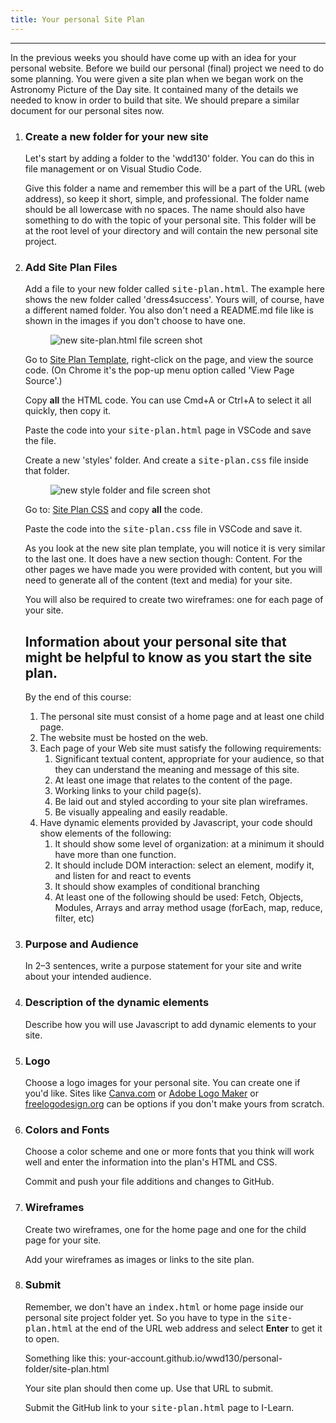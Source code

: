 ```yaml
---
title: Your personal Site Plan
---
```


- - -

<p>
In the previous weeks you should have come up with an idea for your
personal website. Before we build our personal (final) project we need
to do some planning. You were given a site plan when we began work on
the Astronomy Picture of the Day site. It contained many of the
details we needed to know in order to build that site. We should
prepare a similar document for our personal sites now.
</p>
<div class="bigSteps">
<ol >
<li>
<!-- START STEP -->
<h3>Create a new folder for your new site</h3>
<p>
Let's start by adding a folder to the 'wdd130' folder. You can do
this in file management or on Visual Studio Code.
</p>

<p>
Give this folder a name and remember this will be a part of the
URL (web address), so keep it short, simple, and professional. The
folder name should be all lowercase with no spaces. The name
should also have something to do with the topic of your personal
site. This folder will be at the root level of your directory and
will contain the new personal site project.
</p>
</li>

<li>
<h3>Add Site Plan Files</h3>
<p>
Add a file to your new folder called <kbd>site-plan.html</kbd>.
The example here shows the new folder called 'dress4success'.
Yours will, of course, have a different named folder. You also
don't need a README.md file like is shown in the images if you
don't choose to have one.
</p>
<figure>
<img
src="https://byui-wdd.github.io/wdd130/images/w07/new_file.png"
alt="new site-plan.html file screen shot"
/>
</figure>
<p>
Go to
<a href="site-plan.html" target="_blank">Site Plan Template</a>,
right-click on the page, and view the source code. (On Chrome it's
the pop-up menu option called 'View Page Source'.)
</p>
<p>
Copy <strong>all</strong> the HTML code. You can use Cmd+A or
Ctrl+A to select it all quickly, then copy it.
</p>
<p>
Paste the code into your <kbd>site-plan.html</kbd> page in VSCode
and save the file.
</p>
<p>
Create a new 'styles' folder. And create a
<kbd>site-plan.css</kbd> file inside that folder.
</p>
<figure>
<img
src="https://byui-wdd.github.io/wdd130/images/w07/new_css.png"
alt="new style folder and file screen shot"
/>
</figure>
<p>
Go to:
<a href="site-plan.css" target="_blank">Site Plan CSS</a>
and copy <strong>all</strong> the code.
</p>
<p>
Paste the code into the <kbd>site-plan.css</kbd> file in VSCode
and save it.
</p>
<p>
As you look at the new site plan template, you will notice it is
very similar to the last one. It does have a new section though:
Content. For the other pages we have made you were provided with
content, but you will need to generate all of the content (text
and media) for your site.
</p>
<p>
You will also be required to create two wireframes: one for each
page of your site.
</p>
</li>
<div class="callout">
<h2>
Information about your personal site that might be helpful to know
as you start the site plan.
</h2>
<p>By the end of this course:</p>
<ol>
<li>
The personal site must consist of a home page and at least one
child page.
</li>
<li>The website must be hosted on the web.</li>
<li>
Each page of your Web site must satisfy the following
requirements:
<ol>
<li>
Significant textual content, appropriate for your audience,
so that they can understand the meaning and message of this
site.
</li>
<li>
At least one image that relates to the content of the page.
</li>
<li>Working links to your child page(s).</li>
<li>
Be laid out and styled according to your site plan
wireframes.
</li>
<li>Be visually appealing and easily readable.</li>
</ol>
</li>
<li>
Have dynamic elements provided by Javascript, your code should
show elements of the following:
<ol>
<li>
It should show some level of organization: at a minimum it
should have more than one function.
</li>
<li>
It should include DOM interaction: select an element, modify
it, and listen for and react to events
</li>
<li>It should show examples of conditional branching</li>
<li>
At least one of the following should be used: Fetch,
Objects, Modules, Arrays and array method usage (forEach,
map, reduce, filter, etc)
</li>
</ol>
</li>
</ol>
</div>

<li>
<!-- START STEP -->
<h3>Purpose and Audience</h3>
<p>
In 2–3 sentences, write a purpose statement for your site and
write about your intended audience.
</p>

<!-- END STEP  -->
</li>
<li>
<!-- START STEP -->
<h3>Description of the dynamic elements</h3>
<p>
Describe how you will use Javascript to add dynamic elements to
your site.
</p>

<!-- END STEP  -->
</li>
<li>
<!-- START STEP -->
<h3>Logo</h3>
<p>
Choose a logo images for your personal site. You can create one if
you'd like. Sites like
<a href="https://www.canva.com/create/logos/">Canva.com</a> or
<a href="https://express.adobe.com/express-apps/logomaker/"
>Adobe Logo Maker</a
>
or
<a href="https://www.freelogodesign.org/">freelogodesign.org</a>
can be options if you don't make yours from scratch.
</p>

<!-- END STEP  -->
</li>
<li>
<!-- START STEP -->
<h3>Colors and Fonts</h3>
<p>
Choose a color scheme and one or more fonts that you think will
work well and enter the information into the plan's HTML and CSS.
</p>
<p>Commit and push your file additions and changes to GitHub.</p>
<!-- END STEP  -->
</li>
<li>
<!-- START STEP -->
<h3>Wireframes</h3>
<p>
Create two wireframes, one for the home page and one for the child
page for your site.
</p>
<p>Add your wireframes as images or links to the site plan.</p>
<!-- END STEP  -->
</li>

<li>
<!-- START STEP -->
<h3>Submit</h3>
<div class="callout">
<p>
Remember, we don't have an <kbd>index.html</kbd> or home page
inside our personal site project folder yet. So you have to type
in the <kbd>site-plan.html</kbd> at the end of the URL web
address and select <b>Enter</b> to get it to open.
</p>
Something like this:
your-account.github.io/wwd130/personal-folder/site-plan.html
<p>Your site plan should then come up. Use that URL to submit.</p>
</div>

<p>
Submit the GitHub link to your <kbd>site-plan.html</kbd> page to
I-Learn.
</p>

<!-- END STEP  -->
</li>
</ol>
</div>
